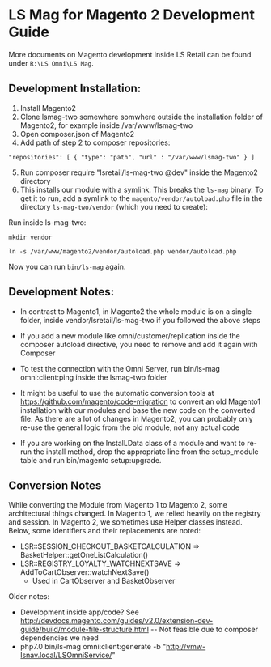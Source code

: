 # LS Mag for Magento 2 Development Guide 
More documents on Magento development inside LS Retail can be found under `R:\LS Omni\LS Mag`.

## Development Installation:

1. Install Magento2
2. Clone lsmag-two somewhere somwhere outside the installation folder of Magento2, for example inside /var/www/lsmag-two
3. Open composer.json of Magento2
4. Add path of step 2 to composer repositories:

`"repositories": [
        {
            "type": "path",
            "url" : "/var/www/lsmag-two"
        }
    ]`

5. Run composer require "lsretail/ls-mag-two @dev" inside the Magento2 directory
6. This installs our module with a symlink. This breaks the `ls-mag` binary. To get it to run, add a symlink to the `magento/vendor/autoload.php` file in the directory `ls-mag-two/vendor` (which you need to create):

Run inside ls-mag-two:

`mkdir vendor`

`ln -s /var/www/magento2/vendor/autoload.php vendor/autoload.php`

Now you can run `bin/ls-mag` again.

## Development Notes:

- In contrast to Magento1, in Magento2 the whole module is on a single folder, inside vendor/lsretail/ls-mag-two if you followed the above steps

- If you add a new module like omni/customer/replication inside the composer autoload directive, you need to remove and add it again with Composer

- To test the connection with the Omni Server, run bin/ls-mag omni:client:ping inside the lsmag-two folder

- It might be useful to use the automatic conversion tools at https://github.com/magento/code-migration to convert an old Magento1 installation with our modules and base the new code on the converted file. As there are a lot of changes in Magento2, you can probably only re-use the general logic from the old module, not any actual code

- If you are working on the InstalLData class of a module and want to re-run the install method, drop the appropriate line from the setup_module table and run bin/magento setup:upgrade.

## Conversion Notes

While converting the Module from Magento 1 to Magento 2, some architectural things changed. In Magento 1, we relied heavily on the registry and session. In Magento 2, we sometimes use Helper classes instead. Below, some identifiers and their replacements are noted:

* LSR::SESSION_CHECKOUT_BASKETCALCULATION => BasketHelper::getOneListCalculation()
* LSR::REGISTRY_LOYALTY_WATCHNEXTSAVE => AddToCartObserver::watchNextSave()
  * Used in CartObserver and BasketObserver

Older notes:
- Development inside app/code? See http://devdocs.magento.com/guides/v2.0/extension-dev-guide/build/module-file-structure.html
-- Not feasible due to composer dependencies we need
- php7.0 bin/ls-mag omni:client:generate -b "http://vmw-lsnav.local/LSOmniService/"
